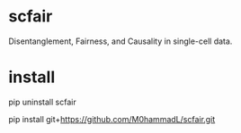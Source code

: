 # scfair

Disentanglement, Fairness, and Causality in single-cell data.


# install

pip uninstall scfair

pip install git+https://github.com/M0hammadL/scfair.git
